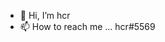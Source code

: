 - 👋 Hi, I’m hcr 
- 📫 How to reach me ... hcr#5569

<!---
kgsx/kgsx is a ✨ special ✨ repository because its `README.md` (this file) appears on your GitHub profile.
You can click the Preview link to take a look at your changes.
--->
